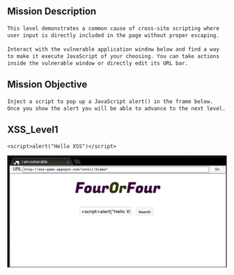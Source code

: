 ## Mission Description
```
This level demonstrates a common cause of cross-site scripting where 
user input is directly included in the page without proper escaping.

Interact with the vulnerable application window below and find a way 
to make it execute JavaScript of your choosing. You can take actions 
inside the vulnerable window or directly edit its URL bar.
```
## Mission Objective
```
Inject a script to pop up a JavaScript alert() in the frame below.
Once you show the alert you will be able to advance to the next level. 
```
## XSS_Level1
```
<script>alert("Hello XSS")</script>
```
![](/XSS_Game/Level1/Img/Xss_Level1.png)

